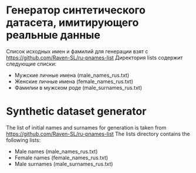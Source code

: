 # Генератор синтетического датасета, имитирующего реальные данные

Список исходных имен и фамилий для генерации взят с https://github.com/Raven-SL/ru-pnames-list
Директория lists cодержит следующие списки:
- Мужские личные имена (male_names_rus.txt)
- Женские личные имена (female_names_rus.txt)
- Фамилии в мужском роде (male_surnames_rus.txt)


# Synthetic dataset generator

The list of initial names and surnames for generation is taken from https://github.com/Raven-SL/ru-pnames-list
The lists directory contains the following lists:
- Male names (male_names_rus.txt)
- Female names (female_names_rus.txt)
- Male surnames (male_surnames_rus.txt)

